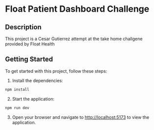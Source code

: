 # Float Patient Dashboard Challenge

## Description

This project is a Cesar Gutierrez attempt at the take home challgene provided by Float Health

## Getting Started

To get started with this project, follow these steps:

1. Install the dependencies:

```bash
npm install
```

2. Start the application:

```bash
npm run dev
```

3. Open your browser and navigate to [http://localhost:5173](http://localhost:5173) to view the application.
